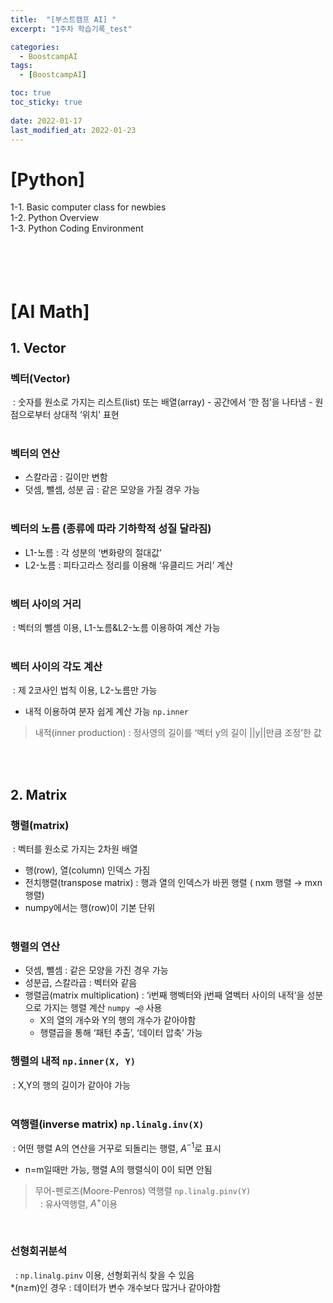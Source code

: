```yaml
---
title:  "[부스트캠프 AI] "
excerpt: "1주차 학습기록_test"

categories:
  - BoostcampAI
tags:
  - [BoostcampAI]

toc: true
toc_sticky: true
 
date: 2022-01-17
last_modified_at: 2022-01-23
---
```


# **[Python]**
1-1. Basic computer class for newbies  
1-2. Python Overview  
1-3. Python Coding Environment   
<br></br>
<br></br>
# **[AI Math]**
## **1. Vector**
### **벡터(Vector)**
&nbsp;: 숫자를 원소로 가지는 리스트(list) 또는 배열(array)
    - 공간에서 ‘한 점’을 나타냄
    - 원점으로부터 상대적 ‘위치’ 표현   
    &nbsp;
### **벡터의 연산**
- 스칼라곱 : 길이만 변함
- 덧셈, 뺄셈, 성분 곱 : 같은 모양을 가질 경우 가능   
&nbsp;
### **벡터의 노름 (종류에 따라 기하학적 성질 달라짐)**
- L1-노름 : 각 성분의 ‘변화량의 절대값’
- L2-노름 : 피타고라스 정리를 이용해 ‘유클리드 거리’ 계산   
&nbsp;
### **벡터 사이의 거리**
&nbsp;: 벡터의 뺄셈 이용, L1-노름&L2-노름 이용하여 계산 가능   
&nbsp;
### **벡터 사이의 각도 계산**
&nbsp;: 제 2코사인 법칙 이용, L2-노름만 가능
- 내적 이용하여 분자 쉽게 계산 가능  ```np.inner```
> 내적(inner production) : 정사영의 길이를 ‘벡터 y의 길이 ||y||만큼 조정’한 값

<br></br>
## **2. Matrix**
### **행렬(matrix)**
&nbsp;: 벡터를 원소로 가지는 2차원 배열   
- 행(row), 열(column) 인덱스 가짐
- 전치행렬(transpose matrix) : 행과 열의 인덱스가 바뀐 행렬 ( nxm 행렬 → mxn 행렬)
- numpy에서는 행(row)이 기본 단위   
&nbsp;
### **행렬의 연산**
- 덧셈, 뺄셈 : 같은 모양을 가진 경우 가능
- 성분곱, 스칼라곱 : 벡터와 같음
- 행렬곱(matrix multiplication) : ‘i번째 행벡터와 j번째 열벡터 사이의 내적’을 성분으로 가지는 행렬 계산 ```numpy →@``` 사용   
    - X의 열의 개수와 Y의 행의 개수가 같아야함   
    - 행렬곱을 통해 ‘패턴 추출’, ‘데이터 압축’ 가능
### **행렬의 내적** ```np.inner(X, Y)```
&nbsp;: X,Y의 행의 길이가 같아야 가능   
&nbsp;
### **역행렬(inverse matrix)** ```np.linalg.inv(X)```  
&nbsp;: 어떤 행렬 A의 연산을 거꾸로 되돌리는 행렬, $A^{-1}$로 표시   
- n=m일때만 가능, 행렬 A의 행렬식이 0이 되면 안됨 

> 무어-펜로즈(Moore-Penros) 역행렬 ```np.linalg.pinv(Y)```   
   &nbsp; : 유사역행렬, $A^{+}$이용   

&nbsp;
### **선형회귀분석**
&nbsp; : ```np.linalg.pinv``` 이용, 선형회귀식 찾을 수 있음      
    *(n≥m)인 경우 : 데이터가 변수 개수보다 많거나 같아야함


